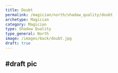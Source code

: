 ```yaml
---
title: Doubt
permalink: /magician/north/shadow_quality/doubt
archetype: Magician
category: Magician
type: Shadow Quality
type_general: North
image: /images/back/doubt.jpg
draft: true
---
```

#draft pic
---
